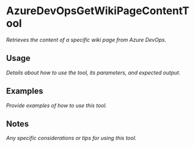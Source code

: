 ﻿# AzureDevOpsGetWikiPageContentTool

*Retrieves the content of a specific wiki page from Azure DevOps.*

## Usage

*Details about how to use the tool, its parameters, and expected output.*

## Examples

*Provide examples of how to use this tool.*

## Notes

*Any specific considerations or tips for using this tool.*
